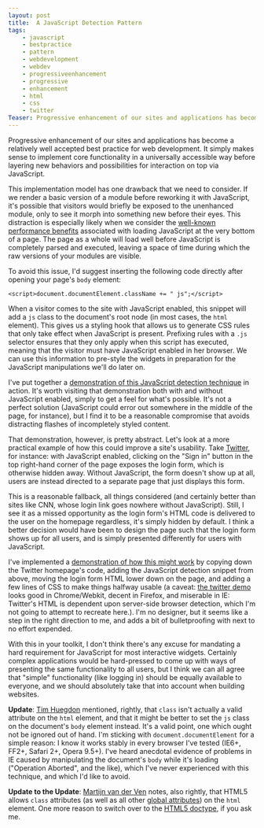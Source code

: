 ```yaml
---
layout: post
title:  A JavaScript Detection Pattern
tags:
    - javascript
    - bestpractice
    - pattern
    - webdevelopment
    - webdev
    - progressiveenhancement
    - progressive
    - enhancement
    - html
    - css
    - twitter
Teaser: Progressive enhancement of our sites and applications has become a relatively well accepted best practice for web development.  This article outlines a technique I've used successfully to ensure that core functionality is available without JavaScript, while maintaining a quality experience for the majority of users with JavaScript enabled.
---
```

Progressive enhancement of our sites and applications has become a relatively well accepted best practice for web development.  It simply makes sense to implement core functionality in a universally accessible way before layering new behaviors and possibilities for interaction on top via JavaScript.

This implementation model has one drawback that we need to consider.  If we render a basic version of a module before reworking it with JavaScript, it's possible that visitors would briefly be exposed to the unenhanced module, only to see it morph into something new before their eyes.  This distraction is especially likely when we consider the [well-known performance benefits][performance] associated with loading JavaScript at the very bottom of a page.  The page as a whole will load well before JavaScript is completely parsed and executed, leaving a space of time during which the raw versions of your modules are visible.

To avoid this issue, I'd suggest inserting the following code directly after opening your page's `body` element:

    <script>document.documentElement.className += " js";</script>

When a visitor comes to the site with JavaScript enabled, this snippet will add a `js` class to the document's root node (in most cases, the `html` element).  This gives us a styling hook that allows us to generate CSS rules that only take effect when JavaScript is present.  Prefixing rules with a `.js` selector ensures that they only apply when this script has executed, meaning that the visitor must have JavaScript enabled in her browser.  We can use this information to pre-style the widgets in preparation for the JavaScript manipulations we'll do later on.

I've put together a [demonstration of this JavaScript detection technique][demo] in action.  It's worth visiting that demonstration both with and without JavaScript enabled, simply to get a feel for what's possible.  It's not a perfect solution (JavaScript could error out somewhere in the middle of the page, for instance), but I find it to be a reasonable compromise that avoids distracting flashes of incompletely styled content.

That demonstration, however, is pretty abstract.  Let's look at a more practical example of how this could improve a site's usability.  Take [Twitter][], for instance: with JavaScript enabled, clicking on the "Sign in" button in the top right-hand corner of the page exposes the login form, which is otherwise hidden away.  Without JavaScript, the form doesn't show up at all, users are instead directed to a separate page that just displays this form.

This is a reasonable fallback, all things considered (and certainly better than sites like CNN, whose login link goes nowhere without JavaScript).  Still, I see it as a missed opportunity as the login form's HTML code is delivered to the user on the homepage regardless, it's simply hidden by default.  I think a better decision would have been to design the page such that the login form shows up for all users, and is simply presented differently for users with JavaScript.

I've implemented a [demonstration of how this might work][twitterdemo] by copying down the Twitter homepage's code, adding the JavaScript detection snippet from above, moving the login form HTML lower down on the page, and adding a few lines of CSS to make things halfway usable (a caveat: [the twitter demo][twitterdemo] looks good in Chrome/Webkit, decent in Firefox, and miserable in IE: Twitter's HTML is dependent upon server-side browser detection, which I'm not going to attempt to recreate here.).  I'm no designer, but it seems like a step in the right direction to me, and adds a bit of bulletproofing with next to no effort expended.

With this in your toolkit, I don't think there's any excuse for mandating a hard requirement for JavaScript for most interactive widgets.  Certainly complex applications would be hard-pressed to come up with ways of presenting the same functionality to all users, but I think we can all agree that "simple" functionality (like logging in) should be equally available to everyone, and we should absolutely take that into account when building websites.

__Update__: [Tim Huegdon][tim] mentioned, rightly, that `class` isn't actually a valid attribute on the `html` element, and that it might be better to set the `js` class on the document's `body` element instead.  It's a valid point, one which ought not be ignored out of hand.  I'm sticking with `document.documentElement` for a simple reason: I know it works stably in every browser I've tested (IE6+, FF2+, Safari 2+, Opera 9.5+).  I've heard anecdotal evidence of problems in IE caused by manipulating the document's `body` while it's loading ("Operation Aborted", and the like), which I've never experienced with this technique, and which I'd like to avoid.

__Update to the Update__:   [Martijn van der Ven][martijn] notes, also rightly, that HTML5 allows `class` attributes (as well as all other [global attributes][global]) on the `html` element.  One more reason to switch over to the [HTML5 doctype][doctype], if you ask me.

[performance]:  http://developer.yahoo.com/performance/rules.html#js_bottom
[twitter]:      http://twitter.com/
[demo]:         http://mikewest.org/static_content/2010-03-javascript-detection.html
[twitterdemo]:  http://mikewest.org/static_content/2010-03-javascript-detection-twitter.html
[tim]:          http://timhuegdon.com/
[martijn]:      http://vanderven.se/
[global]:       http://dev.w3.org/html5/spec/dom.html#global-attributes
[doctype]:      http://diveintohtml5.org/semantics.html#the-doctype
